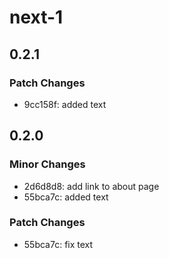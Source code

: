 # next-1

## 0.2.1

### Patch Changes

- 9cc158f: added text

## 0.2.0

### Minor Changes

- 2d6d8d8: add link to about page
- 55bca7c: added text

### Patch Changes

- 55bca7c: fix text
